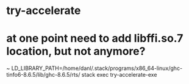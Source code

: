 # try-accelerate

# at one point need to add libffi.so.7 location, but not anymore?
~ LD_LIBRARY_PATH=/home/danl/.stack/programs/x86_64-linux/ghc-tinfo6-8.6.5/lib/ghc-8.6.5/rts/ stack exec try-accelerate-exe
